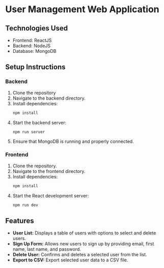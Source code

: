 # User Management Web Application

## Technologies Used
- Frontend: ReactJS
- Backend: NodeJS 
- Database: MongoDB

## Setup Instructions

### Backend
1. Clone the repository
2. Navigate to the backend directory.
3. Install dependencies:
    ```bash
    npm install
    ```
4. Start the backend server:
    ```bash
    npm run server
    ```
5. Ensure that MongoDB is running and properly connected.

### Frontend
1. Clone the repository.
2. Navigate to the frontend directory.
3. Install dependencies:
    ```bash
    npm install
    ```
4. Start the React development server:
    ```bash
    npm run dev
    ```

## Features

- **User List:** Displays a table of users with options to select and delete users.
- **Sign Up Form:** Allows new users to sign up by providing email, first name, last name, and password.
- **Delete User:** Confirms and deletes a selected user from the list.
- **Export to CSV:** Export selected user data to a CSV file.
